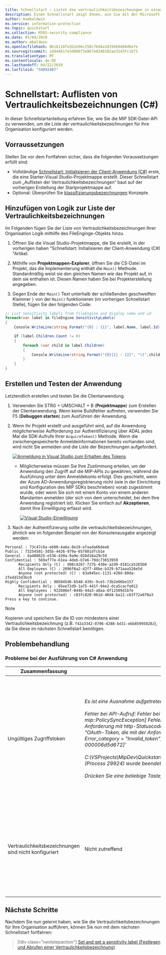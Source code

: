 ```yaml
---
title: Schnellstart – Listet die vertraulichkeitsbezeichnungen in einem Microsoft Information Protection (MIP)-Mandanten, die mit dem MIP SDK C# Wrapper
description: Einen Schnellstart zeigt Ihnen, wie Sie mit der Microsoft Information Protection SDK C# Wrapper um die Liste der vertraulichkeitsbezeichnungen in Ihrem Mandanten.
author: msmbaldwin
ms.service: information-protection
ms.topic: quickstart
ms.collection: M365-security-compliance
ms.date: 01/04/2019
ms.author: mbaldwin
ms.openlocfilehash: 0b1b110fe3b2e96c258c7b94a3d356b9404d6e7e
ms.sourcegitcommit: 1d444b17e3d096f3e867e0240182ae3143fc1b71
ms.translationtype: MT
ms.contentlocale: de-DE
ms.lasthandoff: 04/22/2019
ms.locfileid: "59892407"
---
```

# <a name="quickstart-list-sensitivity-labels-c"></a>Schnellstart: Auflisten von Vertraulichkeitsbezeichnungen (C#)

In dieser Schnellstartanleitung erfahren Sie, wie Sie die MIP SDK-Datei-API zu verwenden, um die Liste der vertraulichkeitsbezeichnungen für Ihre Organisation konfiguriert werden.

## <a name="prerequisites"></a>Vorraussetzungen

Stellen Sie vor dem Fortfahren sicher, dass die folgenden Voraussetzungen erfüllt sind:

- Vollständige [Schnellstart: Initialisieren der Client-Anwendung (C#)](quick-app-initialization-csharp.md) erste, die eine Starter-Visual Studio-Projektmappe erstellt. Dieser Schnellstart zum „Auflisten der Vertraulichkeitsbezeichnungen“ baut auf der vorherigen Erstellung der Startprojektmappe auf.
- Optional: Überprüfen Sie [klassifizierungsbezeichnungen](concept-classification-labels.md) Konzepte.

## <a name="add-logic-to-list-the-sensitivity-labels"></a>Hinzufügen von Logik zur Liste der Vertraulichkeitsbezeichnungen

Im Folgenden fügen Sie der Liste von Vertraulichkeitsbezeichnungen Ihrer Organisation Logik mithilfe des FileEnginge-Objekts hinzu. 

1. Öffnen Sie die Visual Studio-Projektmappe, die Sie erstellt, in der vorherigen haben "Schnellstart: Initialisieren der Client-Anwendung (C#) "Artikel.

2. Mithilfe von **Projektmappen-Explorer**, öffnen Sie die CS-Datei im Projekt, das die Implementierung enthält die `Main()` Methode. Standardmäßig weist sie den gleichen Namen wie das Projekt auf, in dem sie enthalten ist. Diesen Namen haben Sie bei Projekterstellung angegeben. 

3. Gegen Ende der `Main()` Text unterhalb der schließenden geschweiften Klammer `}` von der `Main()` funktionieren (im vorherigen Schnellstart Stelle), fügen Sie den folgenden Code:

  ```csharp
  // List sensitivity labels from fileEngine and display name and id  
  foreach(var label in fileEngine.SensitivityLabels)
  {
      Console.WriteLine(string.Format("{0} : {1}", label.Name, label.Id));

      if (label.Children.Count != 0)
      {
          foreach (var child in label.Children)
          {
              Console.WriteLine(string.Format("{0}{1} : {2}", "\t",child.Name, child.Id));
          }
      }
  }
  ``` 

## <a name="build-and-test-the-application"></a>Erstellen und Testen der Anwendung

Letztendlich erstellen und testen Sie die Clientanwendung. 

1. Verwenden Sie STRG + UMSCHALT + B (**Projektmappe**) zum Erstellen der Clientanwendung. Wenn keine Buildfehler auftreten, verwenden Sie F5 (**Debuggen starten**) zum Ausführen der Anwendung.

2. Wenn Ihr Projekt erstellt und ausgeführt wird, auf die Anwendung *möglicherweise* Aufforderung zur Authentifizierung über ADAL jedes Mal die SDK-Aufrufe Ihrer `AcquireToken()` Methode. Wenn die zwischengespeicherte Anmeldeinformationen bereits vorhanden sind, wird nicht Sie anmelden und die Liste der Bezeichnungen aufgefordert. 

     [![Anmeldung in Visual Studio zum Erhalten des Tokens](media/quick-file-list-labels-cpp/acquire-token-sign-in.png)](media/quick-file-list-labels-cpp/acquire-token-sign-in.png#lightbox)

   - Möglicherweise müssen Sie Ihre Zustimmung erteilen, um der Anwendung den Zugriff auf die MIP-APIs zu gewähren, während die Ausführung unter dem Anmeldekonto erfolgt. Dies geschieht, wenn der Azure AD-Anwendungsregistrierung nicht (wie in der Einrichtung und Konfiguration des MIP SDKs beschrieben) vorab zugestimmt wurde, oder wenn Sie sich mit einem Konto von einem anderen Mandanten anmelden (der sich von dem unterscheidet, bei dem Ihre Anwendung registriert ist). Klicken Sie einfach auf **Akzeptieren**, damit Ihre Einwilligung erfasst wird.

     [![Visual Studio-Einwilligung](media/quick-file-list-labels-cpp/acquire-token-sign-in-consent.png)](media/quick-file-list-labels-cpp/acquire-token-sign-in-consent.png#lightbox)

3. Nach der Authentifizierung sollte die vertraulichkeitsbezeichnungen, ähnlich wie im folgenden Beispiel von der Konsolenausgabe angezeigt werden:

  ```console
  Personal : 73c47c6a-eb00-4a6a-8e19-efaada66dee6
  Public : 73254501-3d5b-4426-979a-657881dfcb1e
  General : da480625-e536-430a-9a9e-028d16a29c59
  Confidential : 569af77e-61ea-4deb-b7e6-79dc73653959
        Recipients Only (C) : d98c4267-727b-430e-a2d9-4181ca5265b0
        All Employees (C) : 2096f6a2-d2f7-48be-b329-b73aaa526e5d
        Anyone (not protected) (C) : 63a945ec-1131-420d-80da-2fedd15d3bc0
  Highly Confidential : 905845d6-b548-439c-9ce5-73b2e06be157
        Recipients Only : 05ee72d9-1a75-441f-94e2-dca5cacfe012
        All Employees : 922b06ef-044b-44a3-a8aa-df12509d1bfe
        Anyone (not protected) : c83fc820-961d-40d4-ba12-c63f72a970a3
  Press a key to continue.
  ```

   > [!NOTE]
   > Kopieren und speichern Sie die ID von mindestens einer Vertraulichkeitsbezeichnung (z.B. `f42a3342-8706-4288-bd31-ebb85995028z`), da Sie diese im nächsten Schnellstart benötigen.

## <a name="troubleshooting"></a>Problembehandlung

### <a name="problems-during-execution-of-c-application"></a>Probleme bei der Ausführung von C# Anwendung

| Zusammenfassung | Fehlermeldung | Lösung |
|---------|---------------|----------|
| Ungültiges Zugriffstoken | *Es ist eine Ausnahme aufgetreten... ist das Zugriffstoken falsche/abgelaufen? <br> <br>Fehler bei API-Aufruf: Fehler bei der Profile_add_engine_async: [Klasse mip::PolicySyncException] Fehler beim Abrufen der Richtlinie, Fehler bei Anforderung mit http-Statuscode: 401, X-ms-Diagnostics: [2000001; Reason = "OAuth-Token, die mit der Anforderung übermittelte kann nicht analysiert werden."; Error_category = "Invalid_token"], CorrelationId: [35bc0023-3727-4eff-8062-000006d5d672]'<br><br>C:\VSProjects\MipDev\Quickstarts\AppInitialization\x64\Debug\AppInitialization.exe (Process 29924) wurde beendet mit Code 0.<br> <br>Drücken Sie eine beliebige Taste, um dieses Fenster zu schließen...* | Wenn Ihr Projekt erfolgreich erstellt wird und dennoch eine Ausgabe ähnlich der linken angezeigt wird, enthält Ihre `AcquireOAuth2Token()`-Methode wahrscheinlich ein ungültiges oder abgelaufenes Token. Wechseln Sie zurück zur [erstellen und Testen Sie die Anwendung](#build-and-test-the-application) und erneutes Generieren der Access-token-Update `AcquireOAuth2Token()` in diesem Fall und Neuerstellung/neuen Test. Sie können das Token und dessen Ansprüche auch untersuchen und überprüfen, indem Sie die einseitige Webanwendung [jwt.ms](https://jwt.ms/) verwenden. |
| Vertraulichkeitsbezeichnungen sind nicht konfiguriert | Nicht zutreffend | Wenn Ihr Projekt erfolgreich erstellt wird, Sie aber keine Ausgabe im Konsolenfenster erhalten, stellen Sie sicher, dass die Vertraulichkeitsbezeichnungen Ihrer Organisation ordnungsgemäß konfiguriert sind. Ausführliche Informationen finden Sie unter „Definieren des Bezeichnungsschemas und der Schutzeinstellungen“ im Artikel zur [Einrichtung und Konfiguration des MIP SDKs](setup-configure-mip.md).  |

## <a name="next-steps"></a>Nächste Schritte

Nachdem Sie nun gelernt haben, wie Sie die Vertraulichkeitsbezeichnungen für Ihre Organisation aufführen, können Sie nun mit dem nächsten Schnellstart fortfahren:

> [!div class="nextstepaction"]
> [Set and get a sensitivity label (Festlegen und Abrufen einer Vertraulichkeitsbezeichnung)](quick-file-set-get-label-csharp.md)

